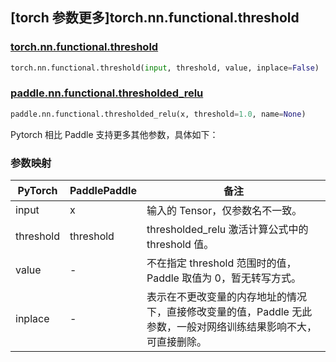 ## [torch 参数更多]torch.nn.functional.threshold

### [torch.nn.functional.threshold](https://pytorch.org/docs/stable/generated/torch.nn.functional.threshold.html#torch.nn.functional.threshold)

```python
torch.nn.functional.threshold(input, threshold, value, inplace=False)
```

### [paddle.nn.functional.thresholded_relu](https://www.paddlepaddle.org.cn/documentation/docs/zh/api/paddle/nn/functional/thresholded_relu_cn.html)

```python
paddle.nn.functional.thresholded_relu(x, threshold=1.0, name=None)
```

Pytorch 相比 Paddle 支持更多其他参数，具体如下：

### 参数映射

| PyTorch   | PaddlePaddle | 备注                                                                                                            |
| --------- | ------------ | --------------------------------------------------------------------------------------------------------------- |
| input     | x            | 输入的 Tensor，仅参数名不一致。                                                                                 |
| threshold | threshold    | thresholded_relu 激活计算公式中的 threshold 值。                                                                |
| value     | -            | 不在指定 threshold 范围时的值，Paddle 取值为 0，暂无转写方式。                                                  |
| inplace   | -            | 表示在不更改变量的内存地址的情况下，直接修改变量的值，Paddle 无此参数，一般对网络训练结果影响不大，可直接删除。 |
